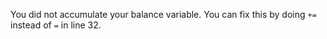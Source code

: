 You did not accumulate your balance variable. You can fix this by doing `+=` instead of `=` in line 32.
